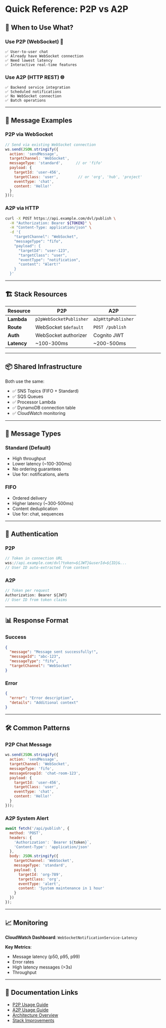 # Quick Reference: P2P vs A2P

## 🚀 When to Use What?

### Use P2P (WebSocket) 🔗
```
✅ User-to-user chat
✅ Already have WebSocket connection  
✅ Need lowest latency
✅ Interactive real-time features
```

### Use A2P (HTTP REST) 🌐
```
✅ Backend service integration
✅ Scheduled notifications
✅ No WebSocket connection
✅ Batch operations
```

---

## 📨 Message Examples

### P2P via WebSocket
```javascript
// Send via existing WebSocket connection
ws.send(JSON.stringify({
  action: 'sendMessage',
  targetChannel: 'WebSocket',
  messageType: 'standard',      // or 'fifo'
  payload: {
    targetId: 'user-456',
    targetClass: 'user',         // or 'org', 'hub', 'project'
    eventType: 'chat',
    content: 'Hello!'
  }
}));
```

### A2P via HTTP
```bash
curl -X POST https://api.example.com/dvl/publish \
  -H "Authorization: Bearer ${TOKEN}" \
  -H "Content-Type: application/json" \
  -d '{
    "targetChannel": "WebSocket",
    "messageType": "fifo",
    "payload": {
      "targetId": "user-123",
      "targetClass": "user",
      "eventType": "notification",
      "content": "Alert!"
    }
  }'
```

---

## 🏗️ Stack Resources

| Resource | P2P | A2P |
|----------|-----|-----|
| **Lambda** | `p2pWebSocketPublisher` | `a2pHttpPublisher` |
| **Route** | WebSocket `$default` | `POST /publish` |
| **Auth** | WebSocket authorizer | Cognito JWT |
| **Latency** | ~100-300ms | ~200-500ms |

---

## 📦 Shared Infrastructure

Both use the same:
- ✅ SNS Topics (FIFO + Standard)
- ✅ SQS Queues 
- ✅ Processor Lambda
- ✅ DynamoDB connection table
- ✅ CloudWatch monitoring

---

## 🎯 Message Types

### Standard (Default)
- High throughput
- Lower latency (~100-300ms)
- No ordering guarantees
- Use for: notifications, alerts

### FIFO
- Ordered delivery
- Higher latency (~300-500ms)  
- Content deduplication
- Use for: chat, sequences

---

## 🔐 Authentication

### P2P
```javascript
// Token in connection URL
wss://api.example.com/dvl?token=${JWT}&userId=${ID}&...
// User ID auto-extracted from context
```

### A2P  
```javascript
// Token per request
Authorization: Bearer ${JWT}
// User ID from token claims
```

---

## 📊 Response Format

### Success
```json
{
  "message": "Message sent successfully!",
  "messageId": "abc-123",
  "messageType": "fifo",
  "targetChannel": "WebSocket"
}
```

### Error
```json
{
  "error": "Error description",
  "details": "Additional context"
}
```

---

## 🛠️ Common Patterns

### P2P Chat Message
```javascript
ws.send(JSON.stringify({
  action: 'sendMessage',
  targetChannel: 'WebSocket',
  messageType: 'fifo',
  messageGroupId: 'chat-room-123',
  payload: {
    targetId: 'user-456',
    targetClass: 'user',
    eventType: 'chat',
    content: 'Hello!'
  }
}));
```

### A2P System Alert
```javascript
await fetch('/api/publish', {
  method: 'POST',
  headers: {
    'Authorization': `Bearer ${token}`,
    'Content-Type': 'application/json'
  },
  body: JSON.stringify({
    targetChannel: 'WebSocket',
    messageType: 'standard',
    payload: {
      targetId: 'org-789',
      targetClass: 'org',
      eventType: 'alert',
      content: 'System maintenance in 1 hour'
    }
  })
});
```

---

## 📈 Monitoring

**CloudWatch Dashboard**: `WebSocketNotificationService-Latency`

**Key Metrics**:
- Message latency (p50, p95, p99)
- Error rates
- High latency messages (>3s)
- Throughput

---

## 🔗 Documentation Links

- [P2P Usage Guide](websocket-message-publisher/USAGE.md)
- [A2P Usage Guide](publisher/USAGE.md)  
- [Architecture Overview](ARCHITECTURE_OVERVIEW.md)
- [Stack Improvements](STACK_NAMING_IMPROVEMENTS.md)
